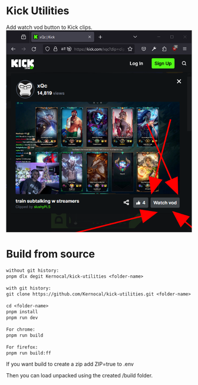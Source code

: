 # Kick Utilities
Add watch vod button to Kick clips.
![extension image](screenshots/demo.png "Kick Utilities")


# Build from source
```
without git history:
pnpm dlx degit Kernocal/kick-utilities <folder-name>

with git history:
git clone https://github.com/Kernocal/kick-utilities.git <folder-name>

cd <folder-name>
pnpm install
pnpm run dev

For chrome:
pnpm run build

For firefox:
pnpm run build:ff
```

If you want build to create a zip add ZIP=true to .env

Then you can load unpacked using the created /build folder.